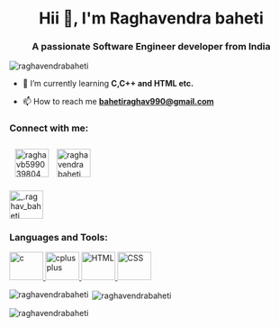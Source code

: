 <!DOCTYPE html>
<html lang="en">
<head>
    <meta charset="UTF-8">
    <meta name="viewport" content="width=device-width, initial-scale=1.0">
</head>
<link rel="stylesheet" href="gith.css">
<body>
    <h1 align="center">Hii 👋, I'm Raghavendra baheti</h1>
<h3 align="center">A passionate Software Engineer developer from India</h3>

<p align="left"> <img src="https://komarev.com/ghpvc/?username=raghavendrabaheti&label=Profile%20views&color=0e75b6&style=flat" alt="raghavendrabaheti" /> </p>

- 🌱 I’m currently learning **C,C++ and HTML etc.**

- 📫 How to reach me **bahetiraghav990@gmail.com**


<h3 align="left">Connect with me:</h3>
<p align="left">
<a href="https://twitter.com/raghavb599039804" target="blank"><img style="margin: 10px;" align="center" src="https://img.freepik.com/free-vector/new-2023-twitter-logo-x-icon-design_1017-45418.jpg?w=740&t=st=1700543378~exp=1700543978~hmac=520447542ca3fd6c0725a4da1bbf8da574fdbf263ad322140aa2ef5aa1cf9071" alt="raghavb599039804" height="50" width="60" /></a>
<a href="https://fb.com/raghavendra baheti" target="blank"><img align="center" src="https://img.freepik.com/free-psd/3d-square-with-facebook-logo_125540-1565.jpg?size=626&ext=jpg&ga=GA1.1.2055452068.1687591029&semt=ais" alt="raghavendra baheti" height="50" width="60" /></a>

<a href="https://instagram.com/_.raghav_baheti" target="blank"><img align="center" src="https://img.freepik.com/free-vector/instagram-icon_1057-2227.jpg?size=626&ext=jpg&ga=GA1.1.2055452068.1687591029&semt=ais" alt="_.raghav_baheti" height="50" width="60" /></a>
</p>

<h3 align="left">Languages and Tools:</h3>
<p align="left"> <a href="https://www.cprogramming.com/" target="_blank" rel="noreferrer"> <img src="https://upload.wikimedia.org/wikipedia/commons/1/19/C_Logo.png" alt="c" width="60" height="50"/> </a> <a href="https://www.w3schools.com/cpp/" target="_blank" rel="noreferrer"> <img src="https://encrypted-tbn0.gstatic.com/images?q=tbn:ANd9GcTp78wjekai9mUjyA_PduXuSjCCw6x3fSl8VFzZch0f&s" alt="cplusplus" width="60" height="50"/> </a>
<a href="[https://www.w3schools.com/cpp/](https://www.w3schools.com/html/default.asp)" target="_blank" rel="noreferrer"> <img src="https://cdn3d.iconscout.com/3d/free/thumb/free-html-5728485-4781249.png?f=webp" alt="HTML" width="60" height="50"/> </a>
<a href="[https://www.w3schools.com/cpp/](https://www.w3schools.com/css/default.asp)" target="_blank" rel="noreferrer"> <img src="https://rukminim2.flixcart.com/image/850/1000/ksnjp8w0/laptop-skin-decal/t/h/9/css-logo-laptop-trackpad-stickers-woopme-15-6-original-imag66dsgjmrq5pp.jpeg?q=90" alt="CSS" width="60" height="50"/> </a></p>

<p><img align="left" src="https://github-readme-stats.vercel.app/api/top-langs?username=raghavendrabaheti&show_icons=true&locale=en&layout=compact" alt="raghavendrabaheti" /></p>

<p>&nbsp;<img align="center" src="https://github-readme-stats.vercel.app/api?username=raghavendrabaheti&show_icons=true&locale=en" alt="raghavendrabaheti" /></p>

<p><img align="center" src="https://github-readme-streak-stats.herokuapp.com/?user=raghavendrabaheti&" alt="raghavendrabaheti" /></p>


</body>
</html>
